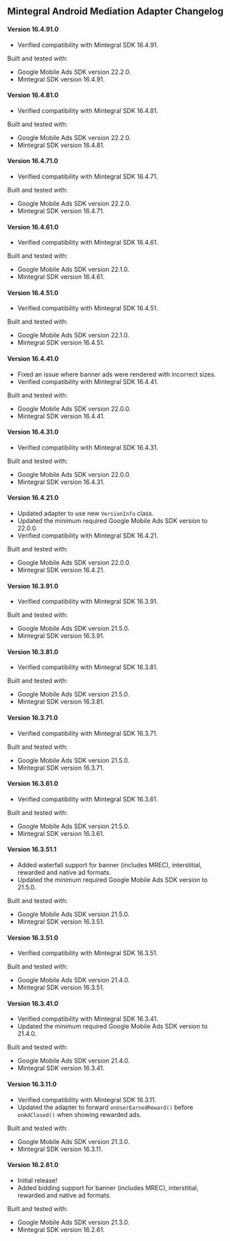 ## Mintegral Android Mediation Adapter Changelog

#### Version 16.4.91.0
- Verified compatibility with Mintegral SDK 16.4.91.

Built and tested with:
- Google Mobile Ads SDK version 22.2.0.
- Mintegral SDK version 16.4.91.

#### Version 16.4.81.0
- Verified compatibility with Mintegral SDK 16.4.81.

Built and tested with:
- Google Mobile Ads SDK version 22.2.0.
- Mintegral SDK version 16.4.81.

#### Version 16.4.71.0
- Verified compatibility with Mintegral SDK 16.4.71.

Built and tested with:
- Google Mobile Ads SDK version 22.2.0.
- Mintegral SDK version 16.4.71.

#### Version 16.4.61.0
- Verified compatibility with Mintegral SDK 16.4.61.

Built and tested with:
- Google Mobile Ads SDK version 22.1.0.
- Mintegral SDK version 16.4.61.

#### Version 16.4.51.0
- Verified compatibility with Mintegral SDK 16.4.51.

Built and tested with:
- Google Mobile Ads SDK version 22.1.0.
- Mintegral SDK version 16.4.51.

#### Version 16.4.41.0
- Fixed an issue where banner ads were rendered with incorrect sizes.
- Verified compatibility with Mintegral SDK 16.4.41.

Built and tested with:
- Google Mobile Ads SDK version 22.0.0.
- Mintegral SDK version 16.4.41.

#### Version 16.4.31.0
- Verified compatibility with Mintegral SDK 16.4.31.

Built and tested with:
- Google Mobile Ads SDK version 22.0.0.
- Mintegral SDK version 16.4.31.

#### Version 16.4.21.0
- Updated adapter to use new `VersionInfo` class.
- Updated the minimum required Google Mobile Ads SDK version to 22.0.0.
- Verified compatibility with Mintegral SDK 16.4.21.

Built and tested with:
- Google Mobile Ads SDK version 22.0.0.
- Mintegral SDK version 16.4.21.

#### Version 16.3.91.0
- Verified compatibility with Mintegral SDK 16.3.91.

Built and tested with:
- Google Mobile Ads SDK version 21.5.0.
- Mintegral SDK version 16.3.91.

#### Version 16.3.81.0
- Verified compatibility with Mintegral SDK 16.3.81.

Built and tested with:
- Google Mobile Ads SDK version 21.5.0.
- Mintegral SDK version 16.3.81.

#### Version 16.3.71.0
- Verified compatibility with Mintegral SDK 16.3.71.

Built and tested with:
- Google Mobile Ads SDK version 21.5.0.
- Mintegral SDK version 16.3.71.

#### Version 16.3.61.0
- Verified compatibility with Mintegral SDK 16.3.61.

Built and tested with:
- Google Mobile Ads SDK version 21.5.0.
- Mintegral SDK version 16.3.61.

#### Version 16.3.51.1
- Added waterfall support for banner (includes MREC), interstitial, rewarded and native ad formats.
- Updated the minimum required Google Mobile Ads SDK version to 21.5.0.

Built and tested with:
- Google Mobile Ads SDK version 21.5.0.
- Mintegral SDK version 16.3.51.

#### Version 16.3.51.0
- Verified compatibility with Mintegral SDK 16.3.51.

Built and tested with:
- Google Mobile Ads SDK version 21.4.0.
- Mintegral SDK version 16.3.51.

#### Version 16.3.41.0
- Verified compatibility with Mintegral SDK 16.3.41.
- Updated the minimum required Google Mobile Ads SDK version to 21.4.0.

Built and tested with:
- Google Mobile Ads SDK version 21.4.0.
- Mintegral SDK version 16.3.41.

#### Version 16.3.11.0
- Verified compatibility with Mintegral SDK 16.3.11.
- Updated the adapter to forward `onUserEarnedReward()` before `onAdClosed()` when showing rewarded ads.

Built and tested with:
- Google Mobile Ads SDK version 21.3.0.
- Mintegral SDK version 16.3.11.

#### Version 16.2.61.0
- Initial release!
- Added bidding support for banner (includes MREC), interstitial, rewarded and native ad formats.

Built and tested with:
- Google Mobile Ads SDK version 21.3.0.
- Mintegral SDK version 16.2.61.
